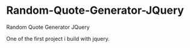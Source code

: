 # Random-Quote-Generator-JQuery
Random Quote Generator JQuery

One of the first project i build with jquery.
